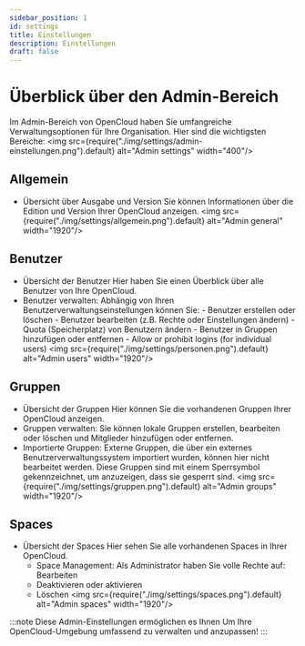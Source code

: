 ```yaml
---
sidebar_position: 1
id: settings
title: Einstellungen
description: Einstellungen
draft: false
---
```


# Überblick über den Admin-Bereich

Im Admin-Bereich von OpenCloud haben Sie umfangreiche Verwaltungsoptionen für Ihre Organisation. Hier sind die wichtigsten Bereiche:
<img src={require("./img/settings/admin-einstellungen.png").default} alt="Admin settings" width="400"/>

## Allgemein

- Übersicht über Ausgabe und Version
  Sie können Informationen über die Edition und Version Ihrer OpenCloud anzeigen.
  <img src={require("./img/settings/allgemein.png").default} alt="Admin general" width="1920"/>

## Benutzer

- Übersicht der Benutzer
  Hier haben Sie einen Überblick über alle Benutzer von Ihre OpenCloud.
- Benutzer verwalten:
  Abhängig von Ihren Benutzerverwaltungseinstellungen können Sie: - Benutzer erstellen oder löschen - Benutzer bearbeiten (z.B. Rechte oder Einstellungen ändern) - Quota (Speicherplatz) von Benutzern ändern - Benutzer in Gruppen hinzufügen oder entfernen - Allow or prohibit logins (for individual users)
  <img src={require("./img/settings/personen.png").default} alt="Admin users" width="1920"/>

## Gruppen

- Übersicht der Gruppen
  Hier können Sie die vorhandenen Gruppen Ihrer OpenCloud anzeigen.
- Gruppen verwalten:
  Sie können lokale Gruppen erstellen, bearbeiten oder löschen und Mitglieder hinzufügen oder entfernen.
- Importierte Gruppen: Externe Gruppen, die über ein externes Benutzerverwaltungssystem importiert wurden, können hier nicht bearbeitet werden. Diese Gruppen sind mit einem Sperrsymbol  
   gekennzeichnet, um anzuzeigen, dass sie gesperrt sind.
  <img src={require("./img/settings/gruppen.png").default} alt="Admin groups" width="1920"/>

## Spaces

- Übersicht der Spaces
  Hier sehen Sie alle vorhandenen Spaces in Ihrer OpenCloud.
  - Space Management: Als Administrator haben Sie volle Rechte auf: Bearbeiten
  - Deaktivieren oder aktivieren
  - Löschen
    <img src={require("./img/settings/spaces.png").default} alt="Admin spaces" width="1920"/>

:::note
Diese Admin-Einstellungen ermöglichen es Ihnen Um Ihre OpenCloud-Umgebung umfassend zu verwalten und anzupassen!
:::
